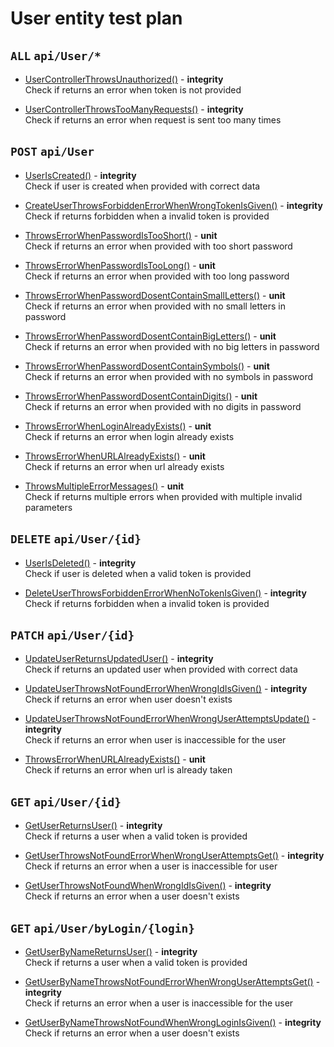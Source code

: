 # User entity test plan

## `ALL` `api/User/*`

- [UserControllerThrowsUnauthorized()](../Entities/UserController.test.cs) - **integrity**  
  Check if returns an error when token is not provided

- [UserControllerThrowsTooManyRequests()](../Entities/EUser/UserController.test.cs) - **integrity**  
  Check if returns an error when request is sent too many times


## `POST` `api/User`

- [UserIsCreated()](../Entities/EUser/UserController.test.cs) - **integrity**  
  Check if user is created when provided with correct data

- [CreateUserThrowsForbiddenErrorWhenWrongTokenIsGiven()](../Entities/EUser/UserController.test.cs) - **integrity**  
  Check if returns forbidden when a invalid token is provided

- [ThrowsErrorWhenPasswordIsTooShort()](../Entities/EUser/Commands/CreateUserCommand.unit.cs) - **unit**  
  Check if returns an error when provided with too short password

- [ThrowsErrorWhenPasswordIsTooLong()](../Entities/EUser/Commands/CreateUserCommand.unit.cs) - **unit**  
  Check if returns an error when provided with too long password

- [ThrowsErrorWhenPasswordDosentContainSmallLetters()](../Entities/EUser/Commands/CreateUserCommand.unit.cs) - **unit**  
  Check if returns an error when provided with no small letters in password

- [ThrowsErrorWhenPasswordDosentContainBigLetters()](../Entities/EUser/Commands/CreateUserCommand.unit.cs) - **unit**  
  Check if returns an error when provided with no big letters in password

- [ThrowsErrorWhenPasswordDosentContainSymbols()](../Entities/EUser/Commands/CreateUserCommand.unit.cs) - **unit**  
  Check if returns an error when provided with no symbols in password

- [ThrowsErrorWhenPasswordDosentContainDigits()](../Entities/EUser/Commands/CreateUserCommand.unit.cs) - **unit**  
  Check if returns an error when provided with no digits in password

- [ThrowsErrorWhenLoginAlreadyExists()](../Entities/EUser/Commands/CreateUserCommand.unit.cs) - **unit**  
  Check if returns an error when login already exists

- [ThrowsErrorWhenURLAlreadyExists()](../Entities/EUser/Commands/CreateUserCommand.unit.cs) - **unit**  
  Check if returns an error when url already exists

- [ThrowsMultipleErrorMessages()](../Entities/EUser/Commands/CreateUserCommand.unit.cs) - **unit**  
  Check if returns multiple errors when provided with multiple invalid parameters


## `DELETE` `api/User/{id}`

- [UserIsDeleted()](../Entities/EUser/UserController.test.cs) - **integrity**  
  Check if user is deleted when a valid token is provided

- [DeleteUserThrowsForbiddenErrorWhenNoTokenIsGiven()](../Entities/EUser/UserController.test.cs) - **integrity**  
  Check if returns forbidden when a invalid token is provided


## `PATCH` `api/User/{id}`

- [UpdateUserReturnsUpdatedUser()](../Entities/EUser/UserController.test.cs) - **integrity**  
  Check if returns an updated user when provided with correct data

- [UpdateUserThrowsNotFoundErrorWhenWrongIdIsGiven()](../Entities/EUser/UserController.test.cs) - **integrity**  
  Check if returns an error when user doesn't exists

- [UpdateUserThrowsNotFoundErrorWhenWrongUserAttemptsUpdate()](../Entities/EUser/UserController.test.cs) - **integrity**  
  Check if returns an error when user is inaccessible for the user

- [ThrowsErrorWhenURLAlreadyExists()](../Entities/EUser/Commands/UpdateUserCommand.unit.cs) - **unit**  
  Check if returns an error when url is already taken


## `GET` `api/User/{id}`

- [GetUserReturnsUser()](../Entities/EUser/UserController.test.cs) - **integrity**  
  Check if returns a user when a valid token is provided

- [GetUserThrowsNotFoundErrorWhenWrongUserAttemptsGet()](../Entities/UserController.test.cs) - **integrity**  
  Check if returns an error when a user is inaccessible for user

- [GetUserThrowsNotFoundWhenWrongIdIsGiven()](../Entities/EUser/UserController.test.cs) - **integrity**  
  Check if returns an error when a user doesn't exists


## `GET` `api/User/byLogin/{login}`

- [GetUserByNameReturnsUser()](../Entities/EUser/UserController.test.cs) - **integrity**  
  Check if returns a user when a valid token is provided

- [GetUserByNameThrowsNotFoundErrorWhenWrongUserAttemptsGet()](../Entities/EUser/UserController.test.cs) - **integrity**  
  Check if returns an error when a user is inaccessible for the user

- [GetUserByNameThrowsNotFoundWhenWrongLoginIsGiven()](../Entities/EUser/UserController.test.cs) - **integrity**  
  Check if returns an error when a user doesn't exists




